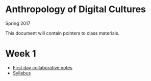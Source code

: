 # Anthropology of Digital Cultures

Spring 2017

This document will contain pointers to class materials.

# Week 1

- [First day collaborative notes](https://goo.gl/BNXqq7)
- [Syllabus](digital-cultures-syllabus.md)
